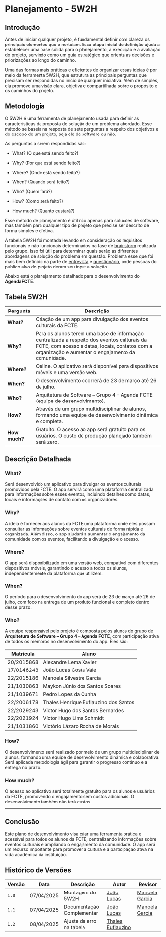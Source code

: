 # Planejamento - 5W2H

## Introdução
Antes de iniciar qualquer projeto, é fundamental definir com clareza os principais elementos que o norteiam. Essa etapa inicial de definição ajuda a estabelecer uma base sólida para o planejamento, a execução e a avaliação do projeto, servindo como um guia estratégico que orienta as decisões e priorizações ao longo do caminho.

Uma das formas mais práticas e eficientes de organizar essas ideias é por meio da ferramenta 5W2H, que estrutura as principais perguntas que precisam ser respondidas no início de qualquer iniciativa. Além de simples, ela promove uma visão clara, objetiva e compartilhada sobre o propósito e os caminhos do projeto.

## Metodologia
O 5W2H é uma ferramenta de planejamento usada para definir as características da proposta de solução de um problema abordado. Esse método se baseia na resposta de sete perguntas a respeito dos objetivos e do escopo de um projeto, seja ele de software ou não.

As perguntas a serem respondidas são:

- What? (O que está sendo feito?)

- Why? (Por que está sendo feito?)

- Where? (Onde está sendo feito?)

- When? (Quando será feito?)

- Who? (Quem fará?)

- How? (Como será feito?)

- How much? (Quanto custará?)

Esse método de planejamento é útil não apenas para soluções de software, mas também para qualquer tipo de projeto que precise ser descrito de forma simples e efetiva.

A tabela 5W2H foi montada levando em consideração os requisitos funcionais e não funcionais determinados na fase de [brainstorm](./Base/1.1.1.4.Brainstorming?id=brainstorming) realizada pelo grupo. Isso foi útil para determinar quais serão as diferentes abordagens de solução do problema em questão. Problema esse que foi mais bem definido na parte de [entrevista]() e [questionário](), onde pessoas do publico alvo do projeto deram seu input a solução.

 Abaixo está o planejamento detalhado para o desenvolvimento do **AgendaFCTE**.

## Tabela 5W2H

| Pergunta       | Descrição                                                                                       |
|----------------|-------------------------------------------------------------------------------------------------|
| **What?**      | Criação de um app para divulgação dos eventos culturais da FCTE.                                |
| **Why?**       | Para os alunos terem uma base de informação centralizada a respeito dos eventos culturais da FCTE, com acesso a datas, locais, contatos com a organização e aumentar o engajamento da comunidade. |
| **Where?**     | Online. O aplicativo será disponível para dispositivos móveis e uma versão web.                |
| **When?**      | O desenvolvimento ocorrerá de 23 de março até 26 de julho.                                      |
| **Who?**       | Arquitetura de Software – Grupo 4 – Agenda FCTE (equipe de desenvolvimento).                    |
| **How?**       | Através de um grupo multidisciplinar de alunos, formando uma equipe de desenvolvimento dinâmica e completa. |
| **How much?**  | Gratuito. O acesso ao app será gratuito para os usuários. O custo de produção planejado também será zero.                                    |

## Descrição Detalhada

### **What?**  
Será desenvolvido um aplicativo para divulgar os eventos culturais promovidos pela FCTE. O app servirá como uma plataforma centralizada para informações sobre esses eventos, incluindo detalhes como datas, locais e informações de contato com os organizadores.

### **Why?**  
A ideia é fornecer aos alunos da FCTE uma plataforma onde eles possam consultar as informações sobre eventos culturais de forma rápida e organizada. Além disso, o app ajudará a aumentar o engajamento da comunidade com os eventos, facilitando a divulgação e o acesso.

### **Where?**  
O app será disponibilizado em uma versão web, compatível com diferentes dispositivos móveis, garantindo o acesso a todos os alunos, independentemente da plataforma que utilizem.

### **When?**  
O período para o desenvolvimento do app será de 23 de março até 26 de julho, com foco na entrega de um produto funcional e completo dentro desse prazo.

### **Who?**  
A equipe responsável pelo projeto é composta pelos alunos do grupo de **Arquitetura de Software – Grupo 4 – Agenda FCTE**, com participação ativa de todos os membros no desenvolvimento do app. Eles são:

| Matrícula   | Aluno                                      |
|-------------|--------------------------------------------|
| 20/2015868  | Alexandre Lema Xavier                      |
| 17/0146243  | João Lucas Costa Vale                      |
| 22/2015186  | Manoela Silvestre Garcia                   |
| 21/1030863  | Maykon Júnio dos Santos Soares            |
| 21/1039671  | Pedro Lopes da Cunha                      |
| 22/2006178  | Thales Henrique Euflauzino dos Santos     |
| 22/2029243  | Victor Hugo dos Santos Bernardes          |
| 22/2021924  | Víctor Hugo Lima Schmidt                  |
| 21/1031860  | Victório Lázaro Rocha de Morais           |


### **How?**  
O desenvolvimento será realizado por meio de um grupo multidisciplinar de alunos, formando uma equipe de desenvolvimento dinâmica e colaborativa. Será aplicada metodologia ágil para garantir o progresso contínuo e a entrega no prazo.

### **How much?**  
O acesso ao aplicativo será totalmente gratuito para os alunos e usuários da FCTE, promovendo o engajamento sem custos adicionais. O desenvolvimento também não terá custos.

---

## Conclusão

Este plano de desenvolvimento visa criar uma ferramenta prática e acessível para todos os alunos da FCTE, centralizando informações sobre eventos culturais e ampliando o engajamento da comunidade. O app será um recurso importante para promover a cultura e a participação ativa na vida acadêmica da instituição.

## Histórico de Versões

| Versão | Data       | Descrição             | Autor                                         | Revisor                                     |
|--------|------------|-----------------------|-----------------------------------------------|---------------------------------------------|
| `1.0`    | 07/04/2025 | Montagem do 5W2H  | [João Lucas](https://github.com/joaolucas102) | [Manoela Garcia](https://github.com/manu-sgc)  |
| `1.1`    | 07/04/2025 | Documentação Complementar  | [João Lucas](https://github.com/joaolucas102) | [Manoela Garcia](https://github.com/manu-sgc)  |
| `1.2`    | 08/04/2025 | Ajuste de erro na tabela | [Thales Euflauzino](https://github.com/thaleseuflauzino) |   |
